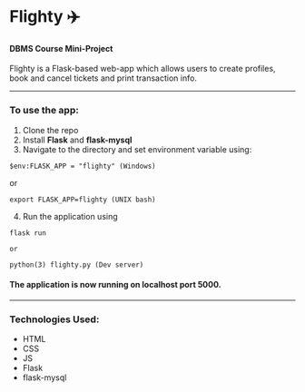 # Flighty :airplane:

#### DBMS Course Mini-Project

Flighty is a Flask-based web-app which allows users to create profiles, book and cancel tickets and print transaction info.

------

### To use the app:
1. Clone the repo
2. Install **Flask** and **flask-mysql**
3. Navigate to the directory and set environment variable using:
```
$env:FLASK_APP = "flighty" (Windows)
```

  or

```
export FLASK_APP=flighty (UNIX bash)
```
4. Run the application using
```
flask run
```

    or

```
python(3) flighty.py (Dev server)
```

#### The application is now running on localhost port 5000.

------

### Technologies Used:
- HTML
- CSS
- JS
- Flask
- flask-mysql


